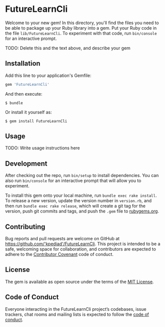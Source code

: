 # FutureLearnCli

Welcome to your new gem! In this directory, you'll find the files you need to be able to package up your Ruby library into a gem. Put your Ruby code in the file `lib/FutureLearnCli`. To experiment with that code, run `bin/console` for an interactive prompt.

TODO: Delete this and the text above, and describe your gem

## Installation

Add this line to your application's Gemfile:

```ruby
gem 'FutureLearnCli'
```

And then execute:

    $ bundle

Or install it yourself as:

    $ gem install FutureLearnCli

## Usage

TODO: Write usage instructions here

## Development

After checking out the repo, run `bin/setup` to install dependencies. You can also run `bin/console` for an interactive prompt that will allow you to experiment.

To install this gem onto your local machine, run `bundle exec rake install`. To release a new version, update the version number in `version.rb`, and then run `bundle exec rake release`, which will create a git tag for the version, push git commits and tags, and push the `.gem` file to [rubygems.org](https://rubygems.org).

## Contributing

Bug reports and pull requests are welcome on GitHub at https://github.com/'kpediad'/FutureLearnCli. This project is intended to be a safe, welcoming space for collaboration, and contributors are expected to adhere to the [Contributor Covenant](http://contributor-covenant.org) code of conduct.

## License

The gem is available as open source under the terms of the [MIT License](https://opensource.org/licenses/MIT).

## Code of Conduct

Everyone interacting in the FutureLearnCli project’s codebases, issue trackers, chat rooms and mailing lists is expected to follow the [code of conduct](https://github.com/'kpediad'/FutureLearnCli/blob/master/CODE_OF_CONDUCT.md).
